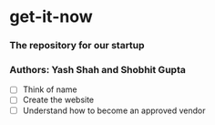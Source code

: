 # get-it-now
### The repository for our startup
### Authors: Yash Shah and Shobhit Gupta

- [ ] Think of name
- [ ] Create the website
- [ ] Understand how to become an approved vendor
